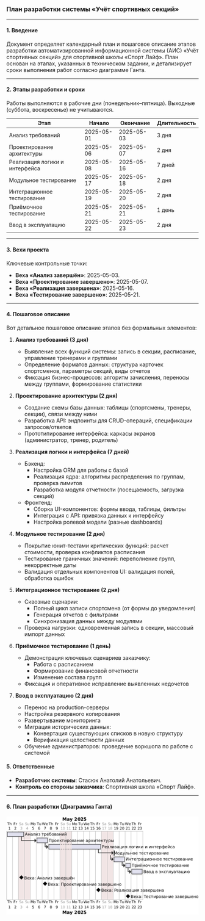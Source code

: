 ### План разработки системы «Учёт спортивных секций»  

---

#### **1. Введение**  
Документ определяет календарный план и пошаговое описание этапов разработки автоматизированной информационной системы (АИС) «Учёт спортивных секций» для спортивной школы «Спорт Лайф». План основан на этапах, указанных в техническом задании, и детализирует сроки выполнения работ согласно диаграмме Ганта.  

---

#### **2. Этапы разработки и сроки**  
Работы выполняются в рабочие дни (понедельник–пятница). Выходные (суббота, воскресенье) не учитываются.  

| Этап                             | Начало       | Окончание    | Длительность |  
|----------------------------------|--------------|--------------|--------------|  
| Анализ требований                | 2025-05-01   | 2025-05-03   | 3 дня        |  
| Проектирование архитектуры       | 2025-05-06   | 2025-05-07   | 2 дня        |  
| Реализация логики и интерфейса   | 2025-05-08   | 2025-05-16   | 7 дней       |  
| Модульное тестирование           | 2025-05-17   | 2025-05-18   | 2 дня        |  
| Интеграционное тестирование      | 2025-05-19   | 2025-05-20   | 2 дня        |  
| Приёмочное тестирование          | 2025-05-21   | 2025-05-21   | 1 день       |  
| Ввод в эксплуатацию              | 2025-05-22   | 2025-05-23   | 2 дня        |  

---

#### **3. Вехи проекта**  
Ключевые контрольные точки:  
- **Веха «Анализ завершён»**: 2025-05-03.  
- **Веха «Проектирование завершено»**: 2025-05-07.  
- **Веха «Реализация завершена»**: 2025-05-16.  
- **Веха «Тестирование завершено»**: 2025-05-21.  

---

#### **4. Пошаговое описание**
Вот детальное пошаговое описание этапов без формальных элементов:

1. **Анализ требований (3 дня)**  
   - Выявление всех функций системы: запись в секции, расписание, управление тренерами и группами  
   - Определение форматов данных: структура карточек спортсменов, параметры секций, виды отчетов  
   - Фиксация бизнес-процессов: алгоритм зачисления, переносы между группами, формирование статистики  

2. **Проектирование архитектуры (2 дня)**  
   - Создание схемы базы данных: таблицы (спортсмены, тренеры, секции), связи между ними  
   - Разработка API: эндпоинты для CRUD-операций, спецификации запросов/ответов  
   - Прототипирование интерфейса: каркасы экранов (администратор, тренер, родитель)  

3. **Реализация логики и интерфейса (7 дней)**  
   - Бэкенд:  
     * Настройка ORM для работы с базой  
     * Реализация ядра: алгоритмы распределения по группам, проверка лимитов  
     * Разработка модуля отчетности (посещаемость, загрузка секций)  
   - Фронтенд:  
     * Сборка UI-компонентов: формы ввода, таблицы, фильтры  
     * Интеграция с API: привязка данных к интерфейсу  
     * Настройка ролевой модели (разные dashboards)  

4. **Модульное тестирование (2 дня)**  
   - Покрытие юнит-тестами критических функций: расчет стоимости, проверка конфликтов расписания  
   - Тестирование граничных значений: переполнение групп, некорректные даты  
   - Валидация отдельных компонентов UI: валидация полей, обработка ошибок  

5. **Интеграционное тестирование (2 дня)**  
   - Сквозные сценарии:  
     * Полный цикл записи спортсмена (от формы до уведомления)  
     * Генерация отчетов с фильтрами  
     * Синхронизация данных между модулями  
   - Проверка нагрузки: одновременная запись в секции, массовый импорт данных  

6. **Приёмочное тестирование (1 день)**  
   - Демонстрация ключевых сценариев заказчику:  
     * Работа с расписанием  
     * Формирование финансовой отчетности  
     * Изменение состава групп  
   - Фиксация и оперативное исправление выявленных недочетов  

7. **Ввод в эксплуатацию (2 дня)**  
   - Перенос на production-серверы  
   * Настройка резервного копирования  
   * Развертывание мониторинга  
   - Миграция исторических данных:  
     * Конвертация существующих списков в новую структуру  
     * Верификация целостности данных  
   - Обучение администраторов: проведение воркшопа по работе с системой  

#### **5. Ответственные**  
- **Разработчик системы**: Стасюк Анатолий Анатольевич.  
- **Контроль со стороны заказчика**: Спортивная школа «Спорт Лайф».  

---

#### **6. План разработки (Диаграмма Ганта)**  
![Диаграмма плана внедрения](https://github.com/Aragon1898/NEW-SportSectionWPFapp-V2.0/blob/565d052db9f563b404090ea658a0d692395516e7/%D0%94%D0%BE%D0%BA%D1%83%D0%BC%D0%B5%D0%BD%D1%82%D0%B0%D1%86%D0%B8%D1%8F/%D0%94%D0%B8%D0%B0%D0%B3%D1%80%D0%B0%D0%BC%D0%BC%D1%8B/%D0%94%D0%B8%D0%B0%D0%B3%D1%80%D0%B0%D0%BC%D0%BC%D0%B0%20%D1%80%D0%B0%D0%B7%D1%80%D0%B0%D0%B1%D0%BE%D1%82%D0%BA%D0%B8.png)